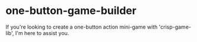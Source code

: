 # one-button-game-builder

If you're looking to create a one-button action mini-game with 'crisp-game-lib', I'm here to assist you.
